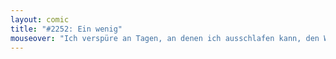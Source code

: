 ```yaml
---
layout: comic
title: "#2252: Ein wenig"
mouseover: "Ich verspüre an Tagen, an denen ich ausschlafen kann, den Wunsch, den Wecker auf eine überfrühe Uhrzeit zu stellen, dann zu erwachen, ihn auszuschalten und mit gesteigerter Zufriedenheit weiterzuschlafen."
---
```

